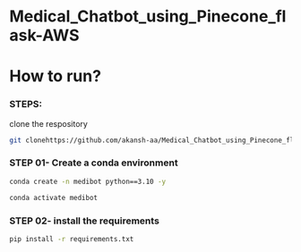 # Medical_Chatbot_using_Pinecone_flask-AWS

# How to run?
### STEPS:
clone the respository

```bash
git clonehttps://github.com/akansh-aa/Medical_Chatbot_using_Pinecone_flask-AWS.git
```

### STEP 01- Create a conda environment

```bash
conda create -n medibot python==3.10 -y
```

```bash
conda activate medibot
```

### STEP 02- install the requirements

```bash
pip install -r requirements.txt
```